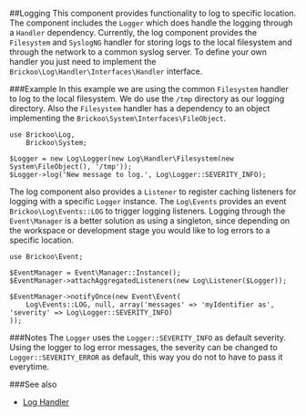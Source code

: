 ##Logging
This component provides functionality to log to specific location. 
The component includes the `Logger` which does handle the logging through a `Handler` dependency. 
Currently, the log component provides the `Filesystem` and `SyslogNG` handler for storing logs to the local filesystem 
and through the network to a common syslog server.
To define your own handler you just need to implement the `Brickoo\Log\Handler\Interfaces\Handler` interface.



###Example
In this example we are using the common `Filesystem` handler to log to the local filesystem.
We do use the `/tmp` directory as our logging directory. Also the `Filesystem` handler has a dependency to an object implementing the `Brickoo\System\Interfaces\FileObject`.


    use Brickoo\Log,
        Brickoo\System;

    $Logger = new Log\Logger(new Log\Handler\Filesystem(new System\FileObject(), '/tmp'));
    $Logger->log('New message to log.', Log\Logger::SEVERITY_INFO);


The log component also provides a `Listener` to register caching listeners for logging with a specific `Logger` instance.
The `Log\Events` provides an event `Brickoo\Log\Events::LOG` to trigger logging listeners. 
Logging through the `Event\Manager` is a better solution as using a singleton, 
since depending on the workspace or development stage you would like to log errors to a specific location.


    use Brickoo\Event;

    $EventManager = Event\Manager::Instance();
    $EventManager->attachAggregatedListeners(new Log\Listener($Logger));

    $EventManager->notifyOnce(new Event\Event(
        Log\Events::LOG, null, array('messages' => 'myIdentifier as', 'severity' => Log\Logger::SEVERITY_INFO)
    ));


###Notes
The `Logger` uses the `Logger::SEVERITY_INFO` as default severity. 
Using the logger to log error messages, the severity can be changed to `Logger::SEVERITY_ERROR` as default, 
this way  you do not to have to pass it everytime.


###See also
- [Log Handler](https://github.com/brickoo/brickoo/tree/master/src/Brickoo/Log/Handler)